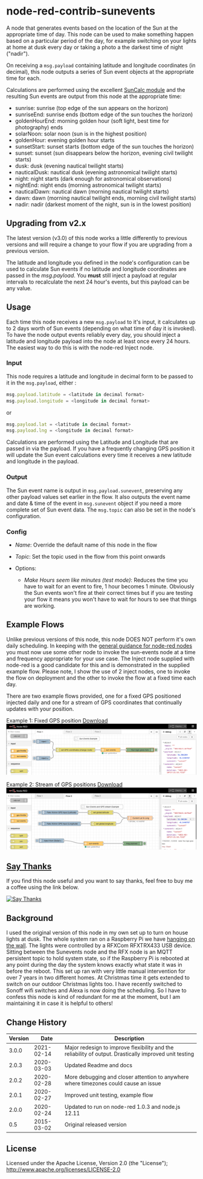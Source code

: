 # node-red-contrib-sunevents
A node that generates events based on the location of the Sun at the appropriate time of day. This node can be used to make something happen based on a particular period of the day, for example switching on your lights at home at dusk every day or taking a photo a the darkest time of night ("nadir").

On receiving a `msg.payload` containing latitude and longitude coordinates (in decimal), this node outputs a series of Sun event objects at the appropriate time for each. 

Calculations are performed using the excellent [SunCalc module](https://github.com/mourner/suncalc) 
and the resulting Sun events are output from this node at the appropriate time:
* sunrise: sunrise (top edge of the sun appears on the horizon)
* sunriseEnd: sunrise ends (bottom edge of the sun touches the horizon)
* goldenHourEnd: morning golden hour (soft light, best time for photography) ends
* solarNoon: solar noon (sun is in the highest position)
* goldenHour: evening golden hour starts
* sunsetStart: sunset starts (bottom edge of the sun touches the horizon)
* sunset: sunset (sun disappears below the horizon, evening civil twilight starts)
* dusk: dusk (evening nautical twilight starts)
* nauticalDusk: nautical dusk (evening astronomical twilight starts)
* night: night starts (dark enough for astronomical observations)
* nightEnd: night ends (morning astronomical twilight starts)
* nauticalDawn: nautical dawn (morning nautical twilight starts)
* dawn: dawn (morning nautical twilight ends, morning civil twilight starts)
* nadir: nadir (darkest moment of the night, sun is in the lowest position)

## Upgrading from v2.x
The latest version (v3.0) of this node works a little differently to previous versions and will 
require a change to your flow if you are upgrading from a previous version.

The latitude and longitude you defined in the node's configuration can be used to calculate 
Sun events if no latitude and longitude coordinates 
are passed in the <i>msg.payload</i>. You <b>must</b> still inject a payload at regular 
intervals to recalculate the next 24 hour's events, but this payload can be any value.


## Usage
Each time this node receives a new `msg.payload` to it's input, it calculates up to 2 days worth of Sun events (depending on what time of day it is invoked). To have the node output events reliably every day, you should inject a latitude and longitude payload into the node at least once every 24 hours. The easiest way to do this is with the node-red Inject node.


### Input
This node requires a latitude and longitude in decimal form to be passed to it in the `msg.payload`, either :

```javascript
msg.payload.latitude = <latitude in decimal format>
msg.payload.longitude = <longitude in decimal format>
```

or

```javascript
msg.payload.lat = <latitude in decimal format>
msg.payload.lng = <longitude in decimal format>
```

Calculations are performed using the Latitude and Longitude that are passed in via the payload. If you have a frequently changing GPS position it will update the Sun event calculations every time it receives a new latitude and longitude in the payload. 


### Output
The Sun event name is output in `msg.payload.sunevent`, preserving any other payload values set earlier in the flow. It also outputs the event name and date & time of the event in `msg.sunevent` object if you need a more complete set of Sun event data. The `msg.topic` can also be set in the node's configuration. 


### Config
- *Name*: Override the default name of this node in the flow

- *Topic*: Set the topic used in the flow from this point onwards

- Options:

  - *Make Hours seem like minutes (test mode)*: 
    Reduces the time you have to wait for an event to fire, 1 hour becomes 1 minute. Obviously the Sun events won't fire at their correct times but if you are testing your flow it means you won't have to wait for hours to see that things are working. 


## Example Flows

Unlike previous versions of this node, this node DOES NOT perform it's own daily scheduling. In keeping with the [general guidance for node-red nodes](https://nodered.org/docs/creating-nodes/#general-guidance) you must now use some other node to invoke the sun-events node at a time and frequency appropriate for your use case. The Inject node supplied with node-red is a good candidate for this and is demonstrated in the supplied example flow. Please note, I show the use of 2 inject nodes, one to invoke the flow on deployment and the other to invoke the flow at a fixed time each day. 

There are two example flows provided, one for a fixed GPS positioned injected daily and one for a stream of GPS coordinates that continually updates with your position.

Example 1: Fixed GPS position [Download](https://raw.githubusercontent.com/freakent/node-red-contrib-sunevents/main/examples/sun-events-example-flows.json)
![Example Flow](https://raw.githubusercontent.com/freakent/node-red-contrib-sunevents/main/docs/flow-diagram-1.png "Example Flow")

Example 2: Stream of GPS positions [Download](https://raw.githubusercontent.com/freakent/node-red-contrib-sunevents/main/examples/sun-events-gps-stream-example-flows.json)
![Example Flow](https://raw.githubusercontent.com/freakent/node-red-contrib-sunevents/main/docs/flow-diagram-2.png "Example Flow")


## [Say Thanks](https://www.paypal.com/cgi-bin/webscr?cmd=_s-xclick&hosted_button_id=R4Y63PPPD4CGG&source=url)
If you find this node useful and you want to say thanks, feel free to buy me a coffee using the link below. 

[![Say Thanks](https://raw.githubusercontent.com/freakent/node-red-contrib-sunevents/main/docs/thankyou.jpg "Say Thanks")
](https://www.paypal.com/cgi-bin/webscr?cmd=_s-xclick&hosted_button_id=R4Y63PPPD4CGG&source=url)


## Background
I used the original version of this node in my own set up to turn on house lights at dusk. The whole system ran on a Raspberry Pi we have [hanging on the wall](http://www.freakent.co.uk/blog/2014/02/03/pretty-as-a-pi-cture-raspberry-pi-server-in-a-frame.html). The lights were controlled by a RFXCom RFXTRX433 USB device. Sitting between the Sunevents node and the RFX node is an MQTT persistent topic to hold system state, so if the Raspberry Pi is rebooted at any point during the day the system knows exactly what state it was in before the reboot. This set up ran with very little manual intervention for over 7 years in two different homes. At Christmas time it gets extended to switch on our outdoor Christmas lights too. I have recently switched to Sonoff wifi switches and Alexa is now doing the scheduling. So I have to confess this node is kind of redundant for me at the moment, but I am maintaining it in case it is helpful to others!


## Change History
Version|Date|Description
-------|----|-----------
3.0.0|2021-02-14|Major redesign to improve flexibility and the reliability of output. Drastically improved unit testing
2.0.3|2020-03-03|Updated Readme and docs
2.0.2|2020-02-28|More debugging and closer attention to anywhere where timezones could cause an issue
2.0.1|2020-02-27|Improved unit testing, example flow
2.0.0|2020-02-24|Updated to run on node-red 1.0.3 and node.js 12.11
0.5  |2015-03-02|Original released version



## License
Licensed under the Apache License, Version 2.0 (the "License");
http://www.apache.org/licenses/LICENSE-2.0

